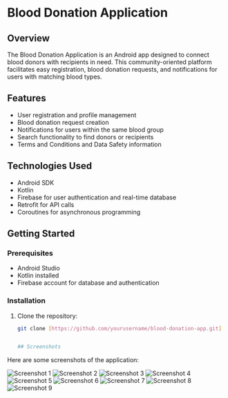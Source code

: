 # Blood Donation Application

## Overview

The Blood Donation Application is an Android app designed to connect blood donors with recipients in need. This community-oriented platform facilitates easy registration, blood donation requests, and notifications for users with matching blood types.

## Features

- User registration and profile management
- Blood donation request creation
- Notifications for users within the same blood group
- Search functionality to find donors or recipients
- Terms and Conditions and Data Safety information

## Technologies Used

- Android SDK
- Kotlin
- Firebase for user authentication and real-time database
- Retrofit for API calls
- Coroutines for asynchronous programming

## Getting Started

### Prerequisites

- Android Studio
- Kotlin installed
- Firebase account for database and authentication

### Installation

1. Clone the repository:
   ```bash
   git clone [https://github.com/yourusername/blood-donation-app.git]


   ## Screenshots

Here are some screenshots of the application:

![Screenshot 1](https://github.com/user-attachments/assets/bdf639e1-8514-4787-a1f1-e33aeb1c7bb8)
![Screenshot 2](https://github.com/user-attachments/assets/cff86c70-ca5f-4a11-b682-14e2c2300bb9)
![Screenshot 3](https://github.com/user-attachments/assets/985a982e-eeed-4f76-a203-07b9a4fc9e4d)
![Screenshot 4](https://github.com/user-attachments/assets/15481f5d-0da5-4ef6-ba1e-ebe09bba51e0)
![Screenshot 5](https://github.com/user-attachments/assets/37e4bf4b-09a3-4c41-9748-2bef346eacce)
![Screenshot 6](https://github.com/user-attachments/assets/04df0cd7-06e4-4e07-949a-08c89a07eca0)
![Screenshot 7](https://github.com/user-attachments/assets/46e90c88-3559-470f-94b3-f6d9ec6134ee)
![Screenshot 8](https://github.com/user-attachments/assets/9d10c60d-542a-463d-9315-3178f481ccef)
![Screenshot 9](https://github.com/user-attachments/assets/7bbaa126-7cf3-467f-bda9-413d26bcd60e)
